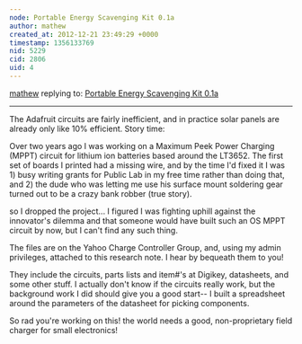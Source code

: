 ```yaml
---
node: Portable Energy Scavenging Kit 0.1a
author: mathew
created_at: 2012-12-21 23:49:29 +0000
timestamp: 1356133769
nid: 5229
cid: 2806
uid: 4
---
```




[mathew](../profile/mathew) replying to: [Portable Energy Scavenging Kit 0.1a](../notes/donblair/12-17-2012/portable-energy-scavenging-kit-01a)

----
The Adafruit circuits are fairly inefficient, and in practice solar panels are already only like 10% efficient.  Story time:

Over two years ago I was working on a Maximum Peek Power Charging (MPPT) circuit for lithium ion batteries based around the LT3652.  The first set of boards I printed had a missing wire, and by the time I'd fixed it I was 1) busy writing grants for Public Lab in my free time rather than doing that, and 2) the dude who was letting me use his surface mount soldering gear turned out to be a crazy bank robber (true story).

so I dropped the project... I figured I was fighting uphill against the innovator's dilemma and that someone would have built such an OS MPPT circuit by now, but I can't find any such thing.

The files are on the Yahoo Charge Controller Group, and, using my admin privileges, attached to this research note.  I hear by bequeath them to you!

They include the circuits, parts lists and item#'s at Digikey, datasheets, and some other stuff. I actually don't know if the circuits really work, but the background work I did should give you a good start-- I built a spreadsheet around the parameters of the datasheet for picking components.

So rad you're working on this! the world needs a good, non-proprietary field charger for small electronics!